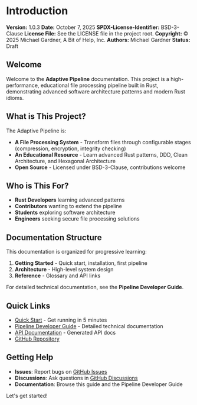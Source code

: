 # Introduction

**Version:** 1.0.3
**Date:** October 7, 2025
**SPDX-License-Identifier:** BSD-3-Clause
**License File:** See the LICENSE file in the project root.
**Copyright:** © 2025 Michael Gardner, A Bit of Help, Inc.
**Authors:** Michael Gardner
**Status:** Draft

## Welcome

Welcome to the **Adaptive Pipeline** documentation. This project is a high-performance, educational file processing pipeline built in Rust, demonstrating advanced software architecture patterns and modern Rust idioms.

## What is This Project?

The Adaptive Pipeline is:

- **A File Processing System** - Transform files through configurable stages (compression, encryption, integrity checking)
- **An Educational Resource** - Learn advanced Rust patterns, DDD, Clean Architecture, and Hexagonal Architecture
- **Open Source** - Licensed under BSD-3-Clause, contributions welcome

## Who is This For?

- **Rust Developers** learning advanced patterns
- **Contributors** wanting to extend the pipeline
- **Students** exploring software architecture
- **Engineers** seeking secure file processing solutions

## Documentation Structure

This documentation is organized for progressive learning:

1. **Getting Started** - Quick start, installation, first pipeline
2. **Architecture** - High-level system design
3. **Reference** - Glossary and API links

For detailed technical documentation, see the **Pipeline Developer Guide**.

## Quick Links

- [Quick Start](getting-started/quick-start.md) - Get running in 5 minutes
- [Pipeline Developer Guide](developer/index.html) - Detailed technical documentation
- [API Documentation](https://docs.rs/adaptive-pipeline) - Generated API docs
- [GitHub Repository](https://github.com/abitofhelp/optimized_adaptive_pipeline_rs)

## Getting Help

- **Issues**: Report bugs on [GitHub Issues](https://github.com/abitofhelp/optimized_adaptive_pipeline_rs/issues)
- **Discussions**: Ask questions in [GitHub Discussions](https://github.com/abitofhelp/optimized_adaptive_pipeline_rs/discussions)
- **Documentation**: Browse this guide and the Pipeline Developer Guide

Let's get started!
